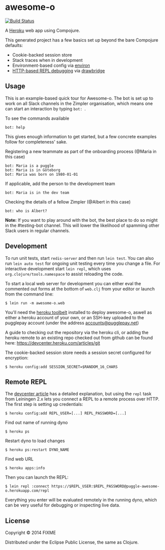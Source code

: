 # awesome-o
[![Build Status](https://travis-ci.org/PugglePay/awesome-o.svg)](https://travis-ci.org/PugglePay/awesome-o)

A [Heroku](http://www.heroku.com) web app using Compojure.

This generated project has a few basics set up beyond the bare Compojure defaults:

* Cookie-backed session store
* Stack traces when in development
* Environment-based config via [environ](https://github.com/weavejester/environ)
* [HTTP-based REPL debugging](https://devcenter.heroku.com/articles/debugging-clojure) via [drawbridge](https://github.com/cemerick/drawbridge)

## Usage

This is an example-based quick tour for Awesome-o. The bot is set up to work on all Slack channels in the Zimpler organisation, which means one can start an interaction by typing `bot: `.

To see the commands available

    bot: help

This gives enough information to get started, but a few concrete examples follow for completeness' sake.

Registering a new teammate as part of the onboarding process (@Maria in this case)

    bot: Maria is a puggle
    bot: Maria is in Göteborg
    bot: Maria was born on 1980-01-01

If applicable, add the person to the development team

    bot: Maria is in the dev team

Checking the details of a fellow Zimpler (@Albert in this case)

    bot: who is Albert?

**Note:** If you want to play around with the bot, the best place to do so might in the #testing-bot channel. This will lower the likelihood of spamming other Slack users in regular channels.

## Development

To run unit tests, start `redis-server` and then run `lein test`.
You can also run `lein auto test` for ongoing unit testing every time
you change a file. For interactive development start `lein repl`,
which uses `org.clojure/tools.namespace` to assist reloading the code.

To start a local web server for development you can either eval the
commented out forms at the bottom of `web.clj` from your editor or
launch from the command line:

    $ lein run -m awesome-o.web

You'll need the [heroku toolbelt](https://toolbelt.herokuapp.com)
installed to deploy awesome-o, aswell as either a heroku account of your own, or
an SSH-key uploaded to the pugglepay account (under the address
accounts@pugglepay.net)

A guide to checking out the repository via the heroku cli, or adding the heroku
remote to an existing repo checked out from github can be found here:
https://devcenter.heroku.com/articles/git

The cookie-backed session store needs a session secret configured for encryption:

    $ heroku config:add SESSION_SECRET=$RANDOM_16_CHARS

## Remote REPL

The [devcenter article](https://devcenter.heroku.com/articles/debugging-clojure)
has a detailed explanation, but using the `repl` task from Leiningen
2.x lets you connect a REPL to a remote process over HTTP. The first
step is setting up credentials:

    $ heroku config:add REPL_USER=[...] REPL_PASSWORD=[...]
    
Find out name of running dyno

    $ heroku ps
    
Restart dyno to load changes
    
    $ heroku ps:restart DYNO_NAME
    
Find web URL

    $ heroku apps:info

Then you can launch the REPL:

    $ lein repl :connect https://$REPL_USER:$REPL_PASSWORD@puggle-awesome-o.herokuapp.com/repl

Everything you enter will be evaluated remotely in the running dyno,
which can be very useful for debugging or inspecting live data.

## License

Copyright © 2014 FIXME

Distributed under the Eclipse Public License, the same as Clojure.

